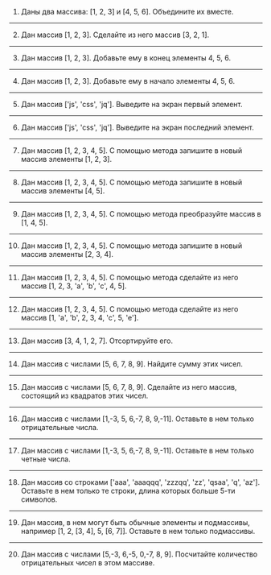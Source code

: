 
1. Даны два массива: [1, 2, 3] и [4, 5, 6]. Объедините их вместе.
----------------
2. Дан массив [1, 2, 3]. Сделайте из него массив [3, 2, 1].
----------------
3. Дан массив [1, 2, 3]. Добавьте ему в конец элементы 4, 5, 6.
----------------
4. Дан массив [1, 2, 3]. Добавьте ему в начало элементы 4, 5, 6.
----------------
5. Дан массив ['js', 'css', 'jq']. Выведите на экран первый элемент.
----------------
6. Дан массив ['js', 'css', 'jq']. Выведите на экран последний элемент.
----------------
7. Дан массив [1, 2, 3, 4, 5]. С помощью метода запишите в новый массив элементы [1, 2, 3].
----------------
8. Дан массив [1, 2, 3, 4, 5]. С помощью метода запишите в новый массив элементы [4, 5].
----------------
9. Дан массив [1, 2, 3, 4, 5]. С помощью метода преобразуйте массив в [1, 4, 5].
----------------
10. Дан массив [1, 2, 3, 4, 5]. С помощью метода запишите в новый массив элементы [2, 3, 4].
----------------
11. Дан массив [1, 2, 3, 4, 5]. С помощью метода сделайте из него массив [1, 2, 3, 'a', 'b', 'c', 4, 5].
----------------
12. Дан массив [1, 2, 3, 4, 5]. С помощью метода сделайте из него массив [1, 'a', 'b', 2, 3, 4, 'c', 5, 'e'].
----------------
13. Дан массив [3, 4, 1, 2, 7]. Отсортируйте его.
----------------
14. Дан массив с числами [5, 6, 7, 8, 9]. Найдите сумму этих чисел.
----------------
15. Дан массив с числами [5, 6, 7, 8, 9]. Сделайте из него массив, состоящий из квадратов этих чисел.
----------------
16. Дан массив с числами [1,-3, 5, 6,-7, 8, 9,-11]. Оставьте в нем только отрицательные числа.
----------------
17. Дан массив с числами [1,-3, 5, 6,-7, 8, 9,-11]. Оставьте в нем только четные числа.

----------------

18. Дан массив со строками ['aaa', 'aaaqqq', 'zzzqq', 'zz', 'qsaa', 'q', 'az']. Оставьте в нем только те строки, длина которых больше 5-ти символов.


----------------
19. Дан массив, в нем могут быть обычные элементы и подмассивы, например [1, 2, [3, 4], 5, [6, 7]]. Оставьте в нем только подмассивы.


----------------
20. Дан массив с числами [5,-3, 6,-5, 0,-7, 8, 9]. Посчитайте количество отрицательных чисел в этом массиве.